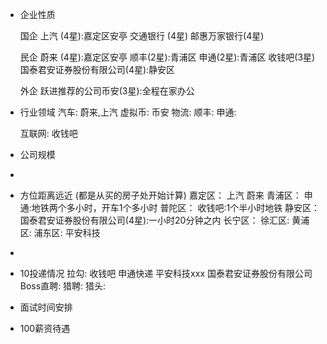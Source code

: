 - 企业性质
  
  国企
  上汽 (4星):嘉定区安亭
  交通银行 (4星)
  邮惠万家银行(4星)
  
  民企
  蔚来 (4星):嘉定区安亭
  顺丰(2星):青浦区
  申通(2星):青浦区
  收钱吧(3星)
  国泰君安证券股份有限公司(4星):静安区
  
  外企
  跃进推荐的公司币安(3星):全程在家办公
- 行业领域
  汽车:
  蔚来,上汽
  虚拟币:
  币安
  物流:
  顺丰:
  申通:
  
  互联网:
  收钱吧
- 公司规模
-
- 方位距离远近
  (都是从买的房子处开始计算)
  嘉定区：
  上汽
  蔚来
  青浦区：
  申通:地铁两个多小时，开车1个多小时
  普陀区：
  收钱吧:1个半小时地铁
  静安区：
  国泰君安证券股份有限公司(4星):一小时20分钟之内
  长宁区：
  徐汇区:
  黄浦区:
  浦东区:
  平安科技
-
- 10投递情况
  拉勾:
  收钱吧
  申通快递
  平安科技xxx
  国泰君安证券股份有限公司
  Boss直聘:
  猎聘:
  猎头:
- 面试时间安排
- 100薪资待遇